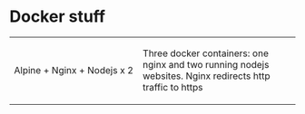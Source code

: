 Docker stuff
============

<table class='tg'>
    <col width='45%'>
    <col width='65%'>
    <tr>
        <td>Alpine + Nginx + Nodejs x 2</td>
        <td>
            <p>Three docker containers: one nginx and two running nodejs websites. Nginx redirects http traffic to https</p>
        </td>
    </tr>
</table>